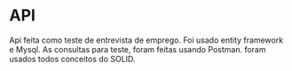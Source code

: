 # API
Api feita como teste de entrevista de emprego.
Foi usado entity framework e Mysql. As consultas para teste, foram feitas usando Postman. 
foram usados todos conceitos do SOLID.
